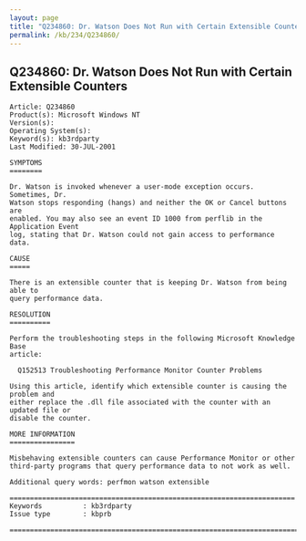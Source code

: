 ```yaml
---
layout: page
title: "Q234860: Dr. Watson Does Not Run with Certain Extensible Counters"
permalink: /kb/234/Q234860/
---
```


## Q234860: Dr. Watson Does Not Run with Certain Extensible Counters

	Article: Q234860
	Product(s): Microsoft Windows NT
	Version(s): 
	Operating System(s): 
	Keyword(s): kb3rdparty
	Last Modified: 30-JUL-2001
	
	SYMPTOMS
	========
	
	Dr. Watson is invoked whenever a user-mode exception occurs. Sometimes, Dr.
	Watson stops responding (hangs) and neither the OK or Cancel buttons are
	enabled. You may also see an event ID 1000 from perflib in the Application Event
	log, stating that Dr. Watson could not gain access to performance data.
	
	CAUSE
	=====
	
	There is an extensible counter that is keeping Dr. Watson from being able to
	query performance data.
	
	RESOLUTION
	==========
	
	Perform the troubleshooting steps in the following Microsoft Knowledge Base
	article:
	
	  Q152513 Troubleshooting Performance Monitor Counter Problems
	
	Using this article, identify which extensible counter is causing the problem and
	either replace the .dll file associated with the counter with an updated file or
	disable the counter.
	
	MORE INFORMATION
	================
	
	Misbehaving extensible counters can cause Performance Monitor or other
	third-party programs that query performance data to not work as well.
	
	Additional query words: perfmon watson extensible
	
	======================================================================
	Keywords          : kb3rdparty 
	Issue type        : kbprb
	
	=============================================================================
	
